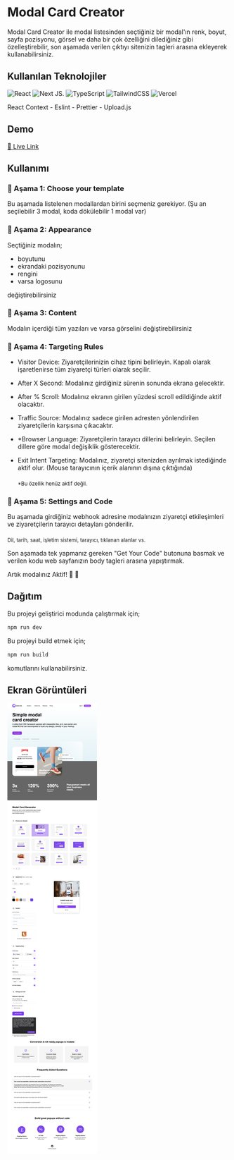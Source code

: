 # Modal Card Creator

Modal Card Creator ile modal listesinden seçtiğiniz bir modal'ın renk, boyut,
sayfa pozisyonu, görsel ve daha bir çok özelliğini dilediğiniz gibi özelleştirebilir, son aşamada verilen çıktıyı sitenizin <body> tagleri arasına ekleyerek kullanabilirsiniz.

## Kullanılan Teknolojiler
![React](https://img.shields.io/badge/react-%2320232a.svg?style=for-the-badge&logo=react&logoColor=%2361DAFB)  ![Next JS](https://img.shields.io/badge/Next-black?style=for-the-badge&logo=next.js&logoColor=white). ![TypeScript](https://img.shields.io/badge/typescript-%23007ACC.svg?style=for-the-badge&logo=typescript&logoColor=white)   ![TailwindCSS](https://img.shields.io/badge/tailwindcss-%2338B2AC.svg?style=for-the-badge&logo=tailwind-css&logoColor=white)   ![Vercel](https://img.shields.io/badge/vercel-%23000000.svg?style=for-the-badge&logo=vercel&logoColor=white) 

React Context - Eslint - Prettier - Upload.js

## Demo

[🔴 Live Link](https://modal-creator-page-kadir.vercel.app/)


## Kullanımı

### :small_orange_diamond: Aşama 1: Choose your template

Bu aşamada listelenen modallardan birini seçmeniz gerekiyor. (Şu an seçilebilir 3 modal, koda dökülebilir 1 modal var)

### :small_orange_diamond: Aşama 2: Appearance

Seçtiğiniz modalın;
* boyutunu
* ekrandaki pozisyonunu
* rengini
* varsa logosunu

değiştirebilirsiniz

### :small_orange_diamond: Aşama 3: Content

Modalın içerdiği tüm yazıları ve varsa görselini değiştirebilirsiniz

### :small_orange_diamond: Aşama 4: Targeting Rules

* Visitor Device: Ziyaretçilerinizin cihaz tipini belirleyin. Kapalı olarak işaretlenirse tüm ziyaretçi türleri olarak seçilir.
* After X Second: Modalınız girdiğiniz sürenin sonunda ekrana gelecektir.
* After % Scroll: Modalınız ekranın girilen yüzdesi scroll edildiğinde aktif olacaktır.
* Traffic Source: Modalınız sadece girilen adresten yönlendirilen ziyaretçilerin karşısına çıkacaktır.
* *Browser Language: Ziyaretçilerin tarayıcı dillerini belirleyin. Seçilen dillere göre modal değişiklik gösterecektir.
* Exit Intent Targeting: Modalınız, ziyaretçi sitenizden ayrılmak istediğinde aktif olur. (Mouse tarayıcının içerik alanının dışına çıktığında)

  <sub> *Bu özellik henüz aktif değil. </sub>

### :small_orange_diamond: Aşama 5: Settings and Code

Bu aşamada girdiğiniz webhook adresine modalınızın ziyaretçi etkileşimleri ve ziyaretçilerin tarayıcı detayları gönderilir.

<sub>Dil, tarih, saat, işletim sistemi, tarayıcı, tıklanan alanlar vs. </sub>

Son aşamada tek yapmanız gereken "Get Your Code" butonuna basmak ve verilen kodu web sayfanızın body tagleri arasına yapıştırmak.

Artık modalınız Aktif! :tada: :tada:



## Dağıtım

Bu projeyi geliştirici modunda çalıştırmak için;

```bash
npm run dev
```

Bu projeyi build etmek için;

```bash
npm run build

```

komutlarını kullanabilirsiniz.

## Ekran Görüntüleri

![Uygulama Ekran Görüntüsü](./public/screencapture.png)
